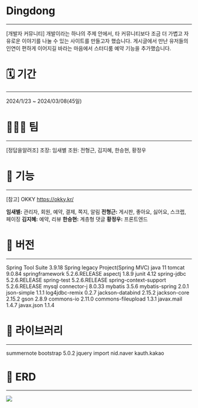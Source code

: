 # Dingdong
---
[개발자 커뮤니티]
개발이라는 하나의 주제 안에서, 타 커뮤니티보다 조금 더 가볍고 자유로운 이야기를 나눌 수 있는 사이트를 만들고자 했습니다. 게시글에서 만난 유저들의 인연이 편하게 이어지길 바라는 마음에서 스터디룸 예약 기능을 추가했습니다.

# 🗓 ️기간
---
2024/1/23 ~ 2024/03/08(45일)

# 🧑‍🤝‍🧑 팀
---
[정답을알려조] 
조장: 임새별
조원: 전형근, 김지혜, 한승현, 황정우

# 📌 기능
---


[참고] OKKY
https://okky.kr/

**임새별:** 관리자, 회원, 예약, 결제, 쪽지, 알림
**전형근:** 게시판, 좋아요, 싫어요, 스크랩, 페이징
**김지혜:** 예약, 리뷰
**한승현:** 계층형 댓글
**황정우:** 프론트엔드


# 📌 버전
---
Spring Tool Suite 3.9.18
Spring legacy Project(Spring MVC)
java 11
tomcat 9.0.84
springframework 5.2.6.RELEASE
aspectj 1.8.9
junit 4.12
spring-jdbc  5.2.6.RELEASE
spring-test  5.2.6.RELEASE
spring-context-support 5.2.6.RELEASE
mysql connector-j 8.0.33
mybatis 3.5.6
mybatis-spring 2.0.1
json-simple 1.1.1
log4jdbc-remix 0.2.7
jackson-databind 2.15.2
jackson-core 2.15.2
gson 2.8.9
commons-io 2.11.0
commons-fileupload 1.3.1
javax.mail 1.4.7
javax.json 1.1.4

# 📌 라이브러리
---
summernote
bootstrap 5.0.2
jquery
import
nid.naver
kauth.kakao


# 📌 ERD
---
<img src="https://github.com/bbbyeol01/dingdong/assets/145461705/8639ee77-e343-4fa1-871f-a07424c92c25">









